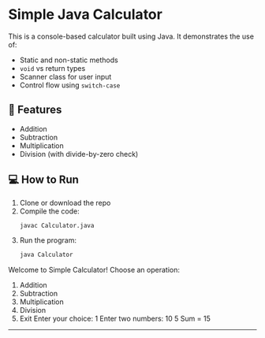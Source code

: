 # Simple Java Calculator

This is a console-based calculator built using Java. It demonstrates the use of:

- Static and non-static methods
- `void` vs return types
- Scanner class for user input
- Control flow using `switch-case`

## 🔢 Features

- Addition
- Subtraction
- Multiplication
- Division (with divide-by-zero check)

## 💻 How to Run

1. Clone or download the repo
2. Compile the code:
   ```bash
   javac Calculator.java
3. Run the program:
   ```bash
   java Calculator
Welcome to Simple Calculator!
Choose an operation:
1. Addition
2. Subtraction
3. Multiplication
4. Division
5. Exit
Enter your choice: 1
Enter two numbers: 10 5
Sum = 15
--------------------------
